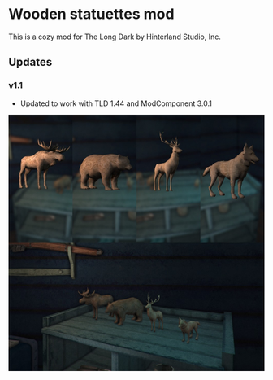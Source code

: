 # Wooden statuettes mod
This is a cozy mod for The Long Dark by Hinterland Studio, Inc.
## Updates
### v1.1
* Updated to work with TLD 1.44 and ModComponent 3.0.1

![Screenshot](woodentoys.jpg)
